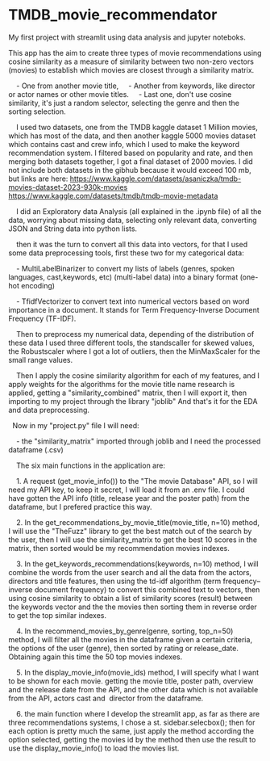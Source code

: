 # TMDB_movie_recommendator
My first project with streamlit using data analysis and jupyter noteboks. 

This app has the aim to create three types of movie recommendations using cosine similarity as a measure of similarity between two non-zero vectors (movies) to establish which movies are closest through a similarity matrix.

    - One from another movie title,
    - Another from keywords, like director or actor names or other movie titles.
    - Last one, don't use cosine similarity, it's just a random selector, selecting the genre and then the sorting selection.

    I used two datasets, one from the TMDB kaggle dataset 1 Million movies, which has most of the data, and then another kaggle
    5000 movies dataset which contains cast and crew info, which I used to make the keyword recommendation system. I filtered based on popularity and rate, and then merging both datasets together, I got a final dataset of 2000 movies. I did not include both datasets in the gibhub because it would exceed 100 mb, but links are here:
    https://www.kaggle.com/datasets/asaniczka/tmdb-movies-dataset-2023-930k-movies
    https://www.kaggle.com/datasets/tmdb/tmdb-movie-metadata

    I did an Exploratory data Analysis (all explained in the .ipynb file) of all the data, worrying about missing data, selecting
    only relevant data, converting JSON and String data into python lists.

    then it was the turn to convert all this data into vectors, for that I used some data preprocessing tools, first these two
    for my categorical data:

    - MultiLabelBinarizer to convert my lists of labels (genres, spoken languages, cast,keywords, etc) (multi-label data) into a
    binary format (one-hot encoding)

    - TfidfVectorizer to convert text into numerical vectors based on word importance in a document. It stands for Term
    Frequency-Inverse Document Frequency (TF-IDF).

    Then to preprocess my numerical data, depending of the distribution of these data I used three different tools, the
    standscaller for skewed values, the Robustscaler where I got a lot of outliers, then the MinMaxScaler for the small range values.

    Then I apply the cosine similarity algorithm for each of my features, and I apply weights for the algorithms for the movie
    title name research is applied, getting a "similarity_combined" matrix, then I will export it, then importing to my project through the library "joblib" And that's it for the EDA and data preprocessing.



    Now in my "project.py" file I will need:

    - the "similarity_matrix" imported through joblib and I need the processed dataframe (.csv)

    The six main functions in the application are:

    1. A request (get_movie_info()) to the "The movie Database" API, so I will need my API key, to keep it secret, I will load it
    from an .env file. I could have gotten the API info (title, release year and the poster path) from the dataframe, but I prefered practice this way.


    2. In the get_recommendations_by_movie_title(movie_title, n=10) method, I will use the "TheFuzz" library to get the best
    match out of the search by the user, then I will use the similarity_matrix to get the best 10 scores in the matrix, then sorted would be my recommendation movies indexes.

    3. In the get_keywords_recommendations(keywords, n=10) method, I will combine the words from the user search and all the data
    from the actors, directors and title features, then using the td-idf algorithm (term frequency–inverse document frequency) to convert this combined text to vectors, then using cosine similarity to obtain a list of similarity scores (result) between the keywords vector and the the movies then sorting them in reverse order to get the top similar indexes.

    4. In the recommend_movies_by_genre(genre, sorting, top_n=50) method, I will filter all the movies in the dataframe given a
    certain criteria, the options of the user (genre), then sorted by rating or release_date. Obtaining again this time the 50 top movies indexes.

    5. In the display_movie_info(movie_ids) method, I will specify what I want to be shown for each movie. getting the movie
    title, poster path, overview and the release date from the API, and the other data which is not available from the API, actors cast and  director from the dataframe.

    6. the main function where I develop the streamlit app, as far as there are three recommendations systems, I chose a st.
    sidebar.selecbox(); then for each option is pretty much the same, just apply the method according the option selected, getting the movies id by the method then use the result to use the display_movie_info() to load the movies list.




